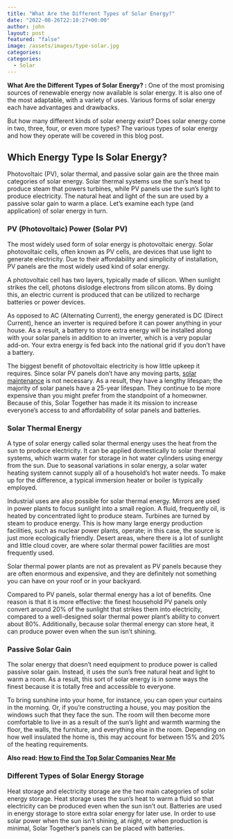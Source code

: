 ```yaml
---
title: "What Are the Different Types of Solar Energy?"
date: "2022-08-26T22:18:27+00:00"
author: john
layout: post
featured: "false"
image: /assets/images/type-solar.jpg
categories:
categories:
  - Solar
---
```


**What Are the Different Types of Solar Energy? :** One of the most promising sources of renewable energy now available is solar energy. It is also one of the most adaptable, with a variety of uses. Various forms of solar energy each have advantages and drawbacks.

But how many different kinds of solar energy exist? Does solar energy come in two, three, four, or even more types? The various types of solar energy and how they operate will be covered in this blog post.

## **Which Energy Type Is Solar Energy?**

Photovoltaic (PV), solar thermal, and passive solar gain are the three main categories of solar energy. Solar thermal systems use the sun’s heat to produce steam that powers turbines, while PV panels use the sun’s light to produce electricity. The natural heat and light of the sun are used by a passive solar gain to warm a place. Let’s examine each type (and application) of solar energy in turn.

### **PV (Photovoltaic) Power (Solar PV)**

The most widely used form of solar energy is photovoltaic energy. Solar photovoltaic cells, often known as PV cells, are devices that use light to generate electricity. Due to their affordability and simplicity of installation, PV panels are the most widely used kind of solar energy.

A photovoltaic cell has two layers, typically made of silicon. When sunlight strikes the cell, photons dislodge electrons from silicon atoms. By doing this, an electric current is produced that can be utilized to recharge batteries or power devices.

As opposed to AC (Alternating Current), the energy generated is DC (Direct Current), hence an inverter is required before it can power anything in your house. As a result, a battery to store extra energy will be installed along with your solar panels in addition to an inverter, which is a very popular add-on. Your extra energy is fed back into the national grid if you don’t have a battery.

The biggest benefit of photovoltaic electricity is how little upkeep it requires. Since solar PV panels don’t have any moving parts, [solar maintenance](/maintenance-and-cleaning-tips-for-solar-panels/) is not necessary. As a result, they have a lengthy lifespan; the majority of solar panels have a 25-year lifespan. They continue to be more expensive than you might prefer from the standpoint of a homeowner. Because of this, Solar Together has made it its mission to increase everyone’s access to and affordability of solar panels and batteries.
 
### **Solar Thermal Energy**

A type of solar energy called solar thermal energy uses the heat from the sun to produce electricity. It can be applied domestically to solar thermal systems, which warm water for storage in hot water cylinders using energy from the sun. Due to seasonal variations in solar energy, a solar water heating system cannot supply all of a household’s hot water needs. To make up for the difference, a typical immersion heater or boiler is typically employed.

Industrial uses are also possible for solar thermal energy. Mirrors are used in power plants to focus sunlight into a small region. A fluid, frequently oil, is heated by concentrated light to produce steam. Turbines are turned by steam to produce energy. This is how many large energy production facilities, such as nuclear power plants, operate; in this case, the source is just more ecologically friendly. Desert areas, where there is a lot of sunlight and little cloud cover, are where solar thermal power facilities are most frequently used.

Solar thermal power plants are not as prevalent as PV panels because they are often enormous and expensive, and they are definitely not something you can have on your roof or in your backyard.

Compared to PV panels, solar thermal energy has a lot of benefits. One reason is that it is more effective: the finest household PV panels only convert around 20% of the sunlight that strikes them into electricity, compared to a well-designed solar thermal power plant’s ability to convert about 80%. Additionally, because solar thermal energy can store heat, it can produce power even when the sun isn’t shining.

### **Passive Solar Gain**

The solar energy that doesn’t need equipment to produce power is called passive solar gain. Instead, it uses the sun’s free natural heat and light to warm a room. As a result, this sort of solar energy is in some ways the finest because it is totally free and accessible to everyone.

To bring sunshine into your home, for instance, you can open your curtains in the morning. Or, if you’re constructing a house, you may position the windows such that they face the sun. The room will then become more comfortable to live in as a result of the sun’s light and warmth warming the floor, the walls, the furniture, and everything else in the room. Depending on how well insulated the home is, this may account for between 15% and 20% of the heating requirements.

**Also read: [How to Find the Top Solar Companies Near Me](/how-to-find-the-top-solar-companies-near-me/)**

### **Different Types of Solar Energy Storage**

Heat storage and electricity storage are the two main categories of solar energy storage. Heat storage uses the sun’s heat to warm a fluid so that electricity can be produced even when the sun isn’t out. Batteries are used in energy storage to store extra solar energy for later use. In order to use solar power when the sun isn’t shining, at night, or when production is minimal, Solar Together’s panels can be placed with batteries.
